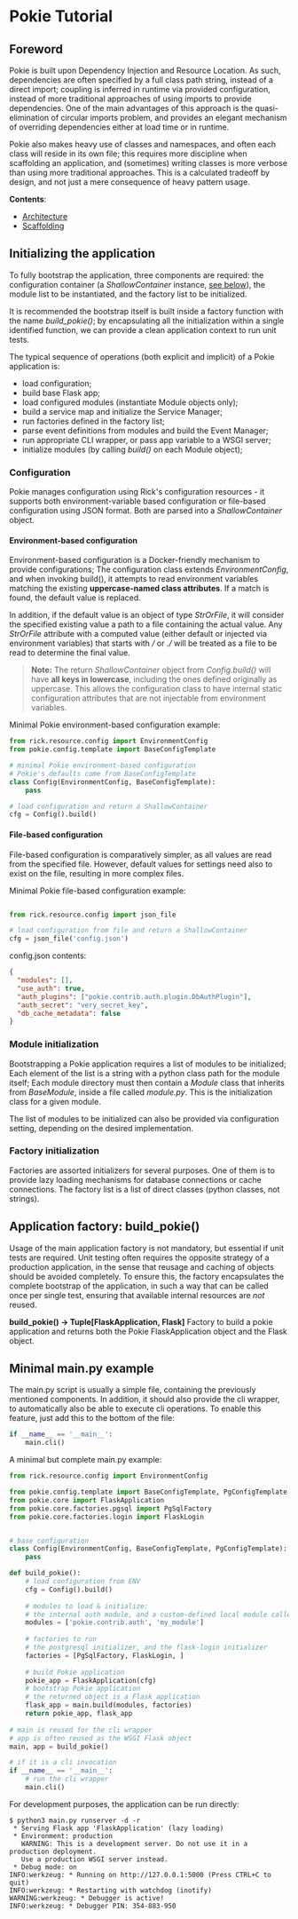 # Pokie Tutorial

## Foreword

Pokie is built upon Dependency Injection and Resource Location. As such, dependencies are often specified by a full class
path string, instead of a direct import; coupling is inferred in runtime via provided configuration, instead of more
traditional approaches of using imports to provide dependencies. One of the main advantages of this approach is the
quasi-elimination of circular imports problem, and provides an elegant mechanism of overriding dependencies either at
load time or in runtime.

Pokie also makes heavy use of classes and namespaces, and often each class will reside in its own file; this requires more
discipline when scaffolding an application, and (sometimes) writing classes is more verbose than using more traditional
approaches. This is a calculated tradeoff by design, and not just a mere consequence of heavy pattern usage.

**Contents**:

- [Architecture](architecture.md)
- [Scaffolding](scaffolding.md)


## Initializing the application

To fully bootstrap the application, three components are required: the configuration container
(a *ShallowContainer* instance, [see below](#configuration)), the module list to be instantiated, and the factory list to be initialized.

It is recommended the bootstrap itself is built inside a factory function with the name *build_pokie()*; by encapsulating 
all the initialization within a single identified function, we can provide a clean application context to run unit 
tests.

The typical sequence of operations (both explicit and implicit) of a Pokie application is:

* load configuration; 
* build base Flask app; 
* load configured modules (instantiate Module objects only);
* build a service map and initialize the Service Manager;
* run factories defined in the factory list;
* parse event definitions from modules and build the Event Manager;
* run appropriate CLI wrapper, or pass app variable to a WSGI server;
* initialize modules (by calling *build()* on each Module object); 

### Configuration

Pokie manages configuration using Rick's configuration resources - it supports both environment-variable based configuration
or file-based configuration using JSON format. Both are parsed into a *ShallowContainer* object.

#### Environment-based configuration

Environment-based configuration is a Docker-friendly mechanism to provide configurations; The configuration class extends
*EnvironmentConfig*, and when invoking build(), it attempts to read environment variables matching the existing **uppercase-named 
class attributes**. If a match is found, the default value is replaced. 

In addition, if the default value is an object of type *StrOrFile*, it will consider the specified existing value a
path to a file containing the actual value. Any *StrOrFile* attribute with a computed value (either default or injected
via environment variables) that starts with */* or *./* will be treated as a file to be read to determine the final value. 

>**Note:** The return *ShallowContainer* object from *Config.build()* will have **all keys in lowercase**, including the ones defined 
originally as uppercase. This allows the configuration class to have internal static configuration attributes that are
not injectable from environment variables.

Minimal Pokie environment-based configuration example:

```python
from rick.resource.config import EnvironmentConfig
from pokie.config.template import BaseConfigTemplate

# minimal Pokie environment-based configuration
# Pokie's defaults come from BaseConfigTemplate
class Config(EnvironmentConfig, BaseConfigTemplate):
    pass

# load configuration and return a ShallowContainer
cfg = Config().build()
```
#### File-based configuration

File-based configuration is comparatively simpler, as all values are read from the specified file. However, default values
for settings need also to exist on the file, resulting in more complex files.

Minimal Pokie file-based configuration example:

```python

from rick.resource.config import json_file

# load configuration from file and return a ShallowContainer
cfg = json_file('config.json')
```

config.json contents:
```json
{
  "modules": [],
  "use_auth": true,
  "auth_plugins": ["pokie.contrib.auth.plugin.DbAuthPlugin"],
  "auth_secret": "very_secret_key",
  "db_cache_metadata": false
}
```

### Module initialization

Bootstrapping a Pokie application requires a list of modules to be initialized; Each element of the list is a string with
a python class path for the module itself; Each module directory must then contain a *Module* class that inherits from
*BaseModule*, inside a file called *module.py*. This is the initialization class for a given module.

The list of modules to be initialized can also be provided via configuration setting, depending on the desired implementation.

### Factory initialization

Factories are assorted initializers for several purposes. One of them is to provide lazy loading mechanisms for
database connections or cache connections. The factory list is a list of direct classes (python classes, not strings).


## Application factory: build_pokie()

Usage of the main application factory is not mandatory, but essential if unit tests are required. Unit testing often
requires the opposite strategy of a production application, in the sense that reusage and caching of objects should be
avoided completely. To ensure this, the factory encapsulates the complete bootstrap of the application, in such a way 
that can be called once per single test, ensuring that available internal resources are *not* reused. 

**build_pokie() -> Tuple[FlaskApplication, Flask]** 
Factory to build a pokie application and returns both the Pokie FlaskApplication object and the Flask object.

## Minimal main.py example

The main.py script is usually a simple file, containing the previously mentioned components. In addition, it should
also provide the cli wrapper, to automatically also be able to execute cli operations. To enable this feature, just add
this to the bottom of the file:

```python
if __name__ == '__main__':
    main.cli()
```

A minimal  but complete main.py example:
```python
from rick.resource.config import EnvironmentConfig

from pokie.config.template import BaseConfigTemplate, PgConfigTemplate
from pokie.core import FlaskApplication
from pokie.core.factories.pgsql import PgSqlFactory
from pokie.core.factories.login import FlaskLogin


# base configuration
class Config(EnvironmentConfig, BaseConfigTemplate, PgConfigTemplate):
    pass

def build_pokie():
    # load configuration from ENV
    cfg = Config().build()
    
    # modules to load & initialize:
    # the internal auth module, and a custom-defined local module called 'my_module'
    modules = ['pokie.contrib.auth', 'my_module']
    
    # factories to run
    # the postgresql initializer, and the flask-login initializer
    factories = [PgSqlFactory, FlaskLogin, ]
    
    # build Pokie application
    pokie_app = FlaskApplication(cfg)
    # bootstrap Pokie application
    # the returned object is a Flask application
    flask_app = main.build(modules, factories)
    return pokie_app, flask_app
    
# main is reused for the cli wrapper
# app is often reused as the WSGI Flask object 
main, app = build_pokie()

# if it is a cli invocation
if __name__ == '__main__':
    # run the cli wrapper
    main.cli()
```

For development purposes, the application can be run directly:
```shell
$ python3 main.py runserver -d -r
 * Serving Flask app 'FlaskApplication' (lazy loading)
 * Environment: production
   WARNING: This is a development server. Do not use it in a production deployment.
   Use a production WSGI server instead.
 * Debug mode: on
INFO:werkzeug: * Running on http://127.0.0.1:5000 (Press CTRL+C to quit)
INFO:werkzeug: * Restarting with watchdog (inotify)
WARNING:werkzeug: * Debugger is active!
INFO:werkzeug: * Debugger PIN: 354-883-950
```